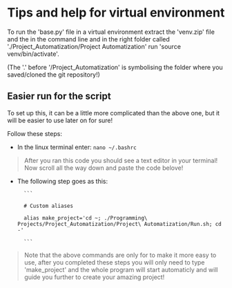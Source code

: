 # Tips and help for virtual environment

To run the 'base.py' file in a virtual environment extract the 'venv.zip' file and the in the command line and in the right folder called './Project_Automatization/Project Automatization' run 'source venv/bin/activate'. 

(The '.' before '/Project_Automatization' is symbolising the folder where you saved/cloned the git repository!)

## Easier run for the script

To set up this, it can be a little more complicated than the above one, but it will be easier to use later on for sure! 

Follow these steps:
- In the linux terminal enter:
        ```
        nano ~/.bashrc
        ```
>   After you ran this code you should see a text editor in your terminal! Now scroll all the way down and paste the code belove!
- The following step goes as this:

        ```
        
        # Custom aliases
        
        alias make_project='cd ~; ./Programming\ Projects/Project_Automatization/Project\ Automatization/Run.sh; cd -'
        
        ```
>   Note that the above commands are only for to make it more easy to use, after you completed these steps you will only need to type 'make_project' and the whole program will start automaticly and will guide you further to create your amazing project!